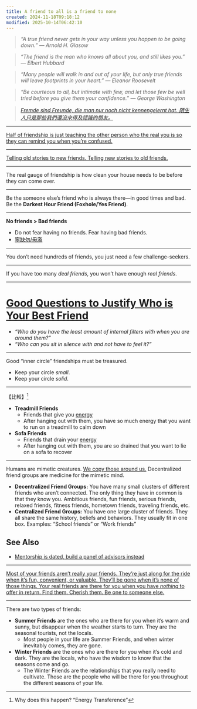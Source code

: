 ```yaml
---
title: A friend to all is a friend to none
created: 2024-11-18T09:18:12
modified: 2025-10-14T06:42:10
---
```


> _“A true friend never gets in your way unless you happen to be going down.” — Arnold H. Glasow_

> _“The friend is the man who knows all about you, and still likes you.” — Elbert Hubbard_

> _“Many people will walk in and out of your life, but only true friends will leave footprints in your heart.” — Eleanor Roosevelt_

> _“Be courteous to all, but intimate with few, and let those few be well tried before you give them your confidence.” — George Washington_

> _[Fremde sind Freunde, die man nur noch nicht kennengelernt hat. 陌生人只是那些我們還沒來得及認識的朋友。](https://www.godic.net/home/dailysentence/2663f4f2-2119-4048-9bb4-a4fafe7ec25b)_

---

[Half of friendship is just teaching the other person who the real you is so they can remind you when you’re confused.](https://x.com/anuatluru/status/1784769105888755793)

---

[Telling old stories to new friends. Telling new stories to old friends.](https://x.com/anuatluru/status/1788974353108848675)

---

The real gauge of friendship is how clean your house needs to be before they can come over.

---

Be the someone else’s friend who is always there—in good times and bad. Be the **Darkest Hour Friend (Foxhole/Yes Friend)**.

---

**No friends > Bad friends**
* Do not fear having no friends. Fear having bad friends.
* [寧缺勿/毋濫](https://www.google.com/search?q=%E5%AF%A7%E7%BC%BA%E5%8B%BF%E6%BF%AB)

---

You don’t need hundreds of friends, you just need a few challenge-seekers.

---

If you have too many _deal friends_, you won’t have enough _real friends_.

---

# [Good Questions to Justify Who is Your Best Friend](how-to-ask-good-and-right-questions.md)

* _“Who do you have the least amount of internal filters with when you are around them?”_
* _“Who can you sit in silence with and not have to feel it?”_

---

Good “inner circle” friendships must be treasured.

* Keep your circle _small_.
* Keep your circle _solid_.

---

【比較】[^1]

* **Treadmill Friends**
	* Friends that give you [energy](energy-management.md)
	* After hanging out with them, you have so much energy that you want to run on a treadmill to calm down
* **Sofa Friends**
	* Friends that drain your [energy](energy-management.md)
	* After hanging out with them, you are so drained that you want to lie on a sofa to recover

---

Humans are mimetic creatures. [We copy those around us.](the-theory-of-mimetic-desire.md) Decentralized friend groups are medicine for the mimetic mind.

* **Decentralized Friend Groups:** You have many small clusters of different friends who aren’t connected. The only thing they have in common is that they know you. Ambitious friends, fun friends, serious friends, relaxed friends, fitness friends, hometown friends, traveling friends, etc.
* **Centralized Friend Groups:** You have one large cluster of friends. They all share the same history, beliefs and behaviors. They usually fit in one box. Examples: “School friends” or “Work friends”

## See Also

* [Mentorship is dated, build a panel of advisors instead](mentorship-is-dated-build-a-panel-of-advisors-instead.md)

---

[Most of your friends aren’t really your friends. They’re just along for the ride when it’s fun, convenient, or valuable. They’ll be gone when it’s none of those things. Your real friends are there for you when you have _nothing_ to offer in return. Find them. Cherish them. Be one to someone else.](https://x.com/SahilBloom/status/1513143690423934977)

---

There are two types of friends:

* **Summer Friends** are the ones who are there for you when it’s warm and sunny, but disappear when the weather starts to turn. They are the seasonal tourists, not the locals.
	* Most people in your life are Summer Friends, and when winter inevitably comes, they are gone.
* **Winter Friends** are the ones who are there for you when it’s cold and dark. They are the locals, who have the wisdom to know that the seasons come and go.
	* The Winter Friends are the relationships that you really need to cultivate. Those are the people who will be there for you throughout the different seasons of your life.

[^1]: Why does this happen? “Energy Transference”
